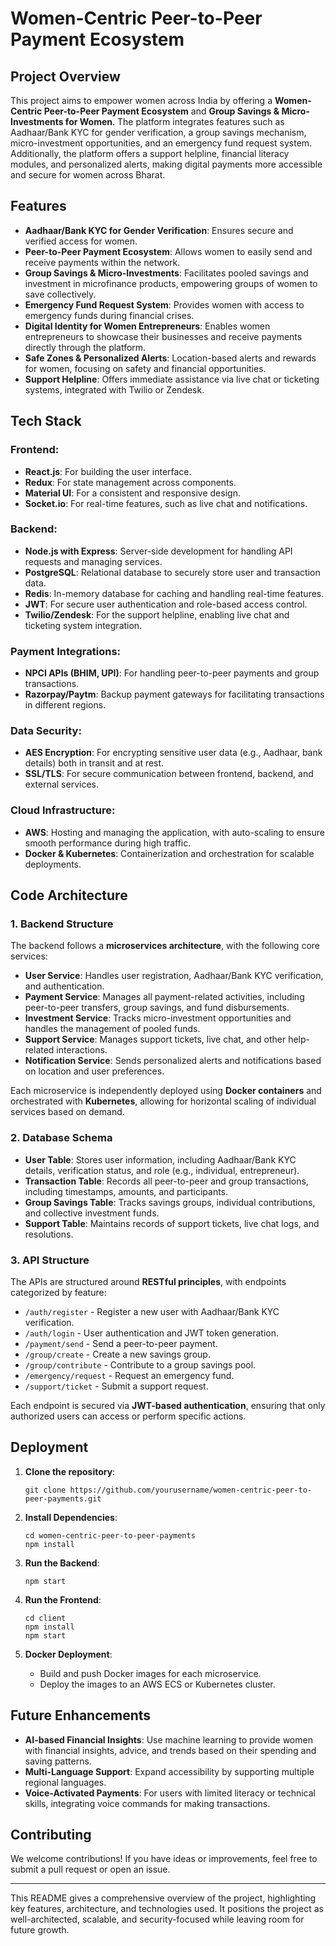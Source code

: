 
# **Women-Centric Peer-to-Peer Payment Ecosystem**

## **Project Overview**

This project aims to empower women across India by offering a **Women-Centric Peer-to-Peer Payment Ecosystem** and **Group Savings & Micro-Investments for Women**. The platform integrates features such as Aadhaar/Bank KYC for gender verification, a group savings mechanism, micro-investment opportunities, and an emergency fund request system. Additionally, the platform offers a support helpline, financial literacy modules, and personalized alerts, making digital payments more accessible and secure for women across Bharat.

## **Features**
- **Aadhaar/Bank KYC for Gender Verification**: Ensures secure and verified access for women.
- **Peer-to-Peer Payment Ecosystem**: Allows women to easily send and receive payments within the network.
- **Group Savings & Micro-Investments**: Facilitates pooled savings and investment in microfinance products, empowering groups of women to save collectively.
- **Emergency Fund Request System**: Provides women with access to emergency funds during financial crises.
- **Digital Identity for Women Entrepreneurs**: Enables women entrepreneurs to showcase their businesses and receive payments directly through the platform.
- **Safe Zones & Personalized Alerts**: Location-based alerts and rewards for women, focusing on safety and financial opportunities.
- **Support Helpline**: Offers immediate assistance via live chat or ticketing systems, integrated with Twilio or Zendesk.

## **Tech Stack**

### **Frontend:**
- **React.js**: For building the user interface.
- **Redux**: For state management across components.
- **Material UI**: For a consistent and responsive design.
- **Socket.io**: For real-time features, such as live chat and notifications.

### **Backend:**
- **Node.js with Express**: Server-side development for handling API requests and managing services.
- **PostgreSQL**: Relational database to securely store user and transaction data.
- **Redis**: In-memory database for caching and handling real-time features.
- **JWT**: For secure user authentication and role-based access control.
- **Twilio/Zendesk**: For the support helpline, enabling live chat and ticketing system integration.
  
### **Payment Integrations:**
- **NPCI APIs (BHIM, UPI)**: For handling peer-to-peer payments and group transactions.
- **Razorpay/Paytm**: Backup payment gateways for facilitating transactions in different regions.

### **Data Security:**
- **AES Encryption**: For encrypting sensitive user data (e.g., Aadhaar, bank details) both in transit and at rest.
- **SSL/TLS**: For secure communication between frontend, backend, and external services.

### **Cloud Infrastructure:**
- **AWS**: Hosting and managing the application, with auto-scaling to ensure smooth performance during high traffic.
- **Docker & Kubernetes**: Containerization and orchestration for scalable deployments.

## **Code Architecture**

### **1. Backend Structure**
The backend follows a **microservices architecture**, with the following core services:

- **User Service**: Handles user registration, Aadhaar/Bank KYC verification, and authentication.
- **Payment Service**: Manages all payment-related activities, including peer-to-peer transfers, group savings, and fund disbursements.
- **Investment Service**: Tracks micro-investment opportunities and handles the management of pooled funds.
- **Support Service**: Manages support tickets, live chat, and other help-related interactions.
- **Notification Service**: Sends personalized alerts and notifications based on location and user preferences.

Each microservice is independently deployed using **Docker containers** and orchestrated with **Kubernetes**, allowing for horizontal scaling of individual services based on demand.

### **2. Database Schema**
- **User Table**: Stores user information, including Aadhaar/Bank KYC details, verification status, and role (e.g., individual, entrepreneur).
- **Transaction Table**: Records all peer-to-peer and group transactions, including timestamps, amounts, and participants.
- **Group Savings Table**: Tracks savings groups, individual contributions, and collective investment funds.
- **Support Table**: Maintains records of support tickets, live chat logs, and resolutions.

### **3. API Structure**
The APIs are structured around **RESTful principles**, with endpoints categorized by feature:

- `/auth/register` - Register a new user with Aadhaar/Bank KYC verification.
- `/auth/login` - User authentication and JWT token generation.
- `/payment/send` - Send a peer-to-peer payment.
- `/group/create` - Create a new savings group.
- `/group/contribute` - Contribute to a group savings pool.
- `/emergency/request` - Request an emergency fund.
- `/support/ticket` - Submit a support request.

Each endpoint is secured via **JWT-based authentication**, ensuring that only authorized users can access or perform specific actions.

## **Deployment**
1. **Clone the repository**: 
   ```
   git clone https://github.com/yourusername/women-centric-peer-to-peer-payments.git
   ```
2. **Install Dependencies**:
   ```
   cd women-centric-peer-to-peer-payments
   npm install
   ```
3. **Run the Backend**:
   ```
   npm start
   ```
4. **Run the Frontend**:
   ```
   cd client
   npm install
   npm start
   ```

5. **Docker Deployment**:
   - Build and push Docker images for each microservice.
   - Deploy the images to an AWS ECS or Kubernetes cluster.

## **Future Enhancements**
- **AI-based Financial Insights**: Use machine learning to provide women with financial insights, advice, and trends based on their spending and saving patterns.
- **Multi-Language Support**: Expand accessibility by supporting multiple regional languages.
- **Voice-Activated Payments**: For users with limited literacy or technical skills, integrating voice commands for making transactions.

## **Contributing**
We welcome contributions! If you have ideas or improvements, feel free to submit a pull request or open an issue.

---

This README gives a comprehensive overview of the project, highlighting key features, architecture, and technologies used. It positions the project as well-architected, scalable, and security-focused while leaving room for future growth.
